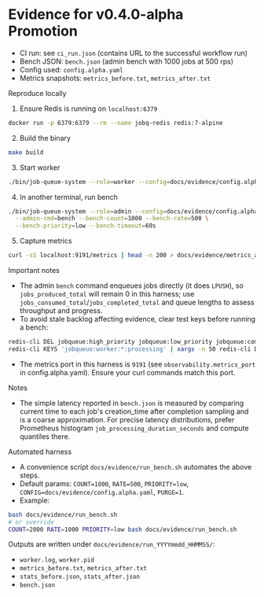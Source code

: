 # Evidence for v0.4.0-alpha Promotion

- CI run: see `ci_run.json` (contains URL to the successful workflow run)
- Bench JSON: `bench.json` (admin bench with 1000 jobs at 500 rps)
- Config used: `config.alpha.yaml`
- Metrics snapshots: `metrics_before.txt`, `metrics_after.txt`

Reproduce locally

1) Ensure Redis is running on `localhost:6379`

```bash
docker run -p 6379:6379 --rm --name jobq-redis redis:7-alpine
```

2) Build the binary

```bash
make build
```

3) Start worker

```bash
./bin/job-queue-system --role=worker --config=docs/evidence/config.alpha.yaml
```

4) In another terminal, run bench

```bash
./bin/job-queue-system --role=admin --config=docs/evidence/config.alpha.yaml \
  --admin-cmd=bench --bench-count=1000 --bench-rate=500 \
  --bench-priority=low --bench-timeout=60s
```

5) Capture metrics

```bash
curl -sS localhost:9191/metrics | head -n 200 > docs/evidence/metrics_after.txt
```

Important notes

- The admin `bench` command enqueues jobs directly (it does `LPUSH`), so `jobs_produced_total` will remain 0 in this harness; use `jobs_consumed_total`/`jobs_completed_total` and queue lengths to assess throughput and progress.
- To avoid stale backlog affecting evidence, clear test keys before running a bench:

```bash
redis-cli DEL jobqueue:high_priority jobqueue:low_priority jobqueue:completed jobqueue:dead_letter
redis-cli KEYS 'jobqueue:worker:*:processing' | xargs -n 50 redis-cli DEL
```

- The metrics port in this harness is `9191` (see `observability.metrics_port` in config.alpha.yaml). Ensure your curl commands match this port.

Notes

- The simple latency reported in `bench.json` is measured by comparing current time to each job's creation_time after completion sampling and is a coarse approximation. For precise latency distributions, prefer Prometheus histogram `job_processing_duration_seconds` and compute quantiles there.

Automated harness

- A convenience script `docs/evidence/run_bench.sh` automates the above steps.
- Default params: `COUNT=1000`, `RATE=500`, `PRIORITY=low`, `CONFIG=docs/evidence/config.alpha.yaml`, `PURGE=1`.
- Example:

```bash
bash docs/evidence/run_bench.sh
# or override
COUNT=2000 RATE=1000 PRIORITY=low bash docs/evidence/run_bench.sh
```

Outputs are written under `docs/evidence/run_YYYYmmdd_HHMMSS/`:

- `worker.log`, `worker.pid`
- `metrics_before.txt`, `metrics_after.txt`
- `stats_before.json`, `stats_after.json`
- `bench.json`
